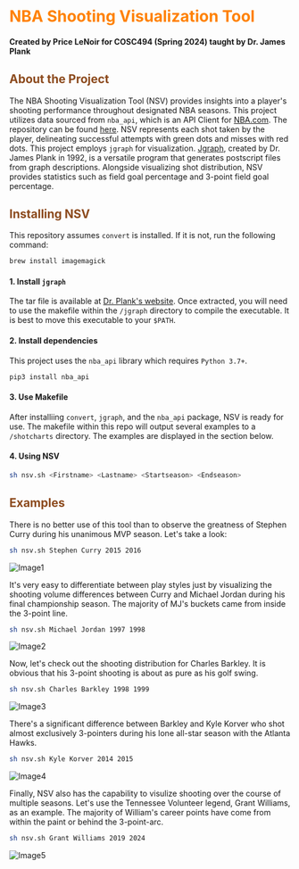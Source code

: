 # <span style="color:#FF8200">NBA Shooting Visualization Tool </span>

#### Created by Price LeNoir for COSC494 (Spring 2024) taught by Dr. James Plank

## <span style="color:#8C4A1D"> About the Project </span>

The NBA Shooting Visualization Tool (NSV) provides insights into a player's shooting performance throughout designated NBA seasons. This project utilizes data sourced from `nba_api`, which is an API Client for [NBA.com](https://www.nba.com/). The repository can be found [here](https://github.com/swar/nba_api/tree/master). NSV represents each shot taken by the player, delineating successful attempts with green dots and misses with red dots. This project employs `jgraph` for visualization. [Jgraph](https://web.eecs.utk.edu/~jplank/plank/jgraph/jgraph.html), created by Dr. James Plank in 1992, is a versatile program that generates postscript files from graph descriptions. Alongside visualizing shot distribution, NSV provides statistics such as field goal percentage and 3-point field goal percentage.



## <span style="color:#8C4A1D"> Installing NSV </span>

This repository assumes `convert` is installed. If it is not, run the following command:
```bash
brew install imagemagick
```

#### 1. Install `jgraph`
The tar file is available at [Dr. Plank's website](https://web.eecs.utk.edu/~jplank/plank/jgraph/jgraph.html). Once extracted, you will need to use the makefile within the `/jgraph` directory to compile the executable. It is best to move this executable to your `$PATH`.

#### 2. Install dependencies
This project uses the `nba_api` library which requires `Python 3.7+`.
```bash
pip3 install nba_api
```

#### 3. Use Makefile
After installiing `convert`, `jgraph`, and the `nba_api` package, NSV is ready for use. The makefile within this repo will output several examples to a `/shotcharts` directory. The examples are displayed in the section below.

#### 4. Using NSV
```bash
sh nsv.sh <Firstname> <Lastname> <Startseason> <Endseason>
```

## <span style="color:#8C4A1D">  Examples </span>
There is no better use of this tool than to observe the greatness of Stephen Curry during his unanimous MVP season. Let's take a look:
```bash
sh nsv.sh Stephen Curry 2015 2016
```
![Image1](/shotcharts/Stephen_Curry_2015-2016.jpg)

It's very easy to differentiate between play styles just by visualizing the shooting volume differences between Curry and Michael Jordan during his final championship season. The majority of MJ's buckets came from inside the 3-point line.
```bash
sh nsv.sh Michael Jordan 1997 1998
```
![Image2](/shotcharts/Michael_Jordan_1997-1998.jpg)

Now, let's check out the shooting distribution for Charles Barkley. It is obvious that his 3-point shooting is about as pure as his golf swing. 
```bash
sh nsv.sh Charles Barkley 1998 1999
```
![Image3](/shotcharts/Charles_Barkley_1998-1999.jpg)

There's a significant difference between Barkley and Kyle Korver who shot almost exclusively 3-pointers during his lone all-star season with the Atlanta Hawks.
```bash
sh nsv.sh Kyle Korver 2014 2015
```
![Image4](/shotcharts/Kyle_Korver_2014-2015.jpg)

Finally, NSV also has the capability to visulize shooting over the course of multiple seasons. Let's use the Tennessee Volunteer legend, Grant Williams, as an example. The majority of William's career points have come from within the paint or behind the 3-point-arc.
```bash
sh nsv.sh Grant Williams 2019 2024
```
![Image5](/shotcharts/Grant_Williams_2019-2024.jpg)